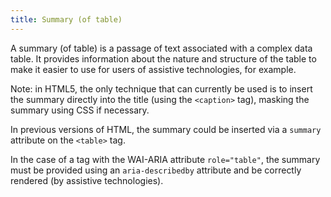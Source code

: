 ```yaml
---
title: Summary (of table)
---
```


A summary (of table) is a passage of text associated with a complex data table. It provides information about the nature and structure of the table to make it easier to use for users of assistive technologies, for example.

Note: in HTML5, the only technique that can currently be used is to insert the summary directly into the title (using the `<caption>` tag), masking the summary using CSS if necessary.

In previous versions of HTML, the summary could be inserted via a `summary` attribute on the `<table>` tag.

In the case of a tag with the WAI-ARIA attribute `role="table"`, the summary must be provided using an `aria-describedby` attribute and be correctly rendered (by assistive technologies).
